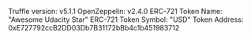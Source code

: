 Truffle version: v5.1.1
OpenZeppelin: v2.4.0
ERC-721 Token Name: "Awesome Udacity Star"
ERC-721 Token Symbol: "USD"
Token Address:    0xE727792ccB2DD03Db7B31172bBb4c1b451983712
